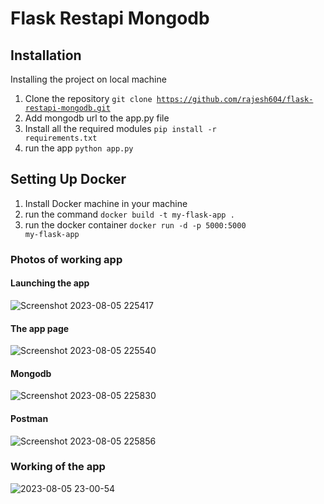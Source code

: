 # Flask Restapi Mongodb

## Installation

Installing the project on local machine

1. Clone the repository <code>git clone https://github.com/rajesh604/flask-restapi-mongodb.git</code>
2. Add mongodb url to the app.py file
3. Install all the required modules <code>pip install -r requirements.txt</code>
4. run the app <code>python app.py</code>

## Setting Up Docker

1. Install Docker machine in your machine
2. run the command <code>docker build -t my-flask-app .</code>
3. run the docker container <code>docker run -d -p 5000:5000 my-flask-app</code>

### Photos of working app

#### Launching the app
![Screenshot 2023-08-05 225417](https://github.com/rajesh604/flask-restapi-mongodb/assets/77529419/55f33f7c-de16-42e6-82cb-8a1258644b60)

#### The app page
![Screenshot 2023-08-05 225540](https://github.com/rajesh604/flask-restapi-mongodb/assets/77529419/b9c104ff-4857-4c4b-b6c9-35ed7979555e)

#### Mongodb
![Screenshot 2023-08-05 225830](https://github.com/rajesh604/flask-restapi-mongodb/assets/77529419/f58fc08f-389f-42f5-af74-da7c33bc8a6c)

#### Postman
![Screenshot 2023-08-05 225856](https://github.com/rajesh604/flask-restapi-mongodb/assets/77529419/77e956b4-475d-4535-9ebe-f5dc2a46fb18)

### Working of the app
![2023-08-05 23-00-54](https://github.com/rajesh604/flask-restapi-mongodb/assets/77529419/b613a846-7163-4860-ba1e-02e4991c7ab4)
